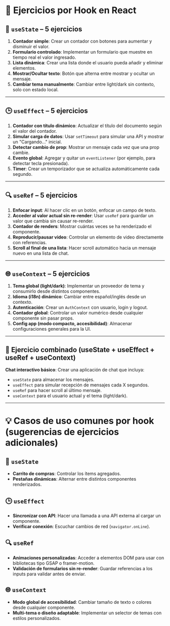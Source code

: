 # 🧠 Ejercicios por Hook en React

## 🔁 `useState` – 5 ejercicios

1. **Contador simple**: Crear un contador con botones para aumentar y disminuir el valor.
2. **Formulario controlado**: Implementar un formulario que muestre en tiempo real el valor ingresado.
3. **Lista dinámica**: Crear una lista donde el usuario pueda añadir y eliminar elementos.
4. **Mostrar/Ocultar texto**: Botón que alterna entre mostrar y ocultar un mensaje.
5. **Cambiar tema manualmente**: Cambiar entre light/dark sin contexto, solo con estado local.

---

## 🕒 `useEffect` – 5 ejercicios

1. **Contador con título dinámico**: Actualizar el título del documento según el valor del contador.
2. **Simular carga de datos**: Usar `setTimeout` para simular una API y mostrar un "Cargando..." inicial.
3. **Detectar cambio de prop**: Mostrar un mensaje cada vez que una prop cambie.
4. **Evento global**: Agregar y quitar un `eventListener` (por ejemplo, para detectar tecla presionada).
5. **Timer**: Crear un temporizador que se actualiza automáticamente cada segundo.

---

## 🔍 `useRef` – 5 ejercicios

1. **Enfocar input**: Al hacer clic en un botón, enfocar un campo de texto.
2. **Acceder al valor actual sin re-render**: Usar `useRef` para guardar un valor que cambia sin causar re-render.
3. **Contador de renders**: Mostrar cuántas veces se ha renderizado el componente.
4. **Reproducir/pausar video**: Controlar un elemento de video directamente con referencias.
5. **Scroll al final de una lista**: Hacer scroll automático hacia un mensaje nuevo en una lista de chat.

---

## 🌐 `useContext` – 5 ejercicios

1. **Tema global (light/dark)**: Implementar un proveedor de tema y consumirlo desde distintos componentes.
2. **Idioma (i18n) dinámico**: Cambiar entre español/inglés desde un contexto.
3. **Autenticación**: Crear un `AuthContext` con usuario, login y logout.
4. **Contador global**: Controlar un valor numérico desde cualquier componente sin pasar props.
5. **Config app (modo compacto, accesibilidad)**: Almacenar configuraciones generales para la UI.

---

## 🧩 Ejercicio combinado (useState + useEffect + useRef + useContext)

**Chat interactivo básico**: Crear una aplicación de chat que incluya:

- `useState` para almacenar los mensajes.
- `useEffect` para simular recepción de mensajes cada X segundos.
- `useRef` para hacer scroll al último mensaje.
- `useContext` para el usuario actual y el tema (light/dark).

---

# 💡 Casos de uso comunes por hook (sugerencias de ejercicios adicionales)

## 🔁 `useState`
- **Carrito de compras**: Controlar los ítems agregados.
- **Pestañas dinámicas**: Alternar entre distintos componentes renderizados.

## 🕒 `useEffect`
- **Sincronizar con API**: Hacer una llamada a una API externa al cargar un componente.
- **Verificar conexión**: Escuchar cambios de red (`navigator.onLine`).

## 🔍 `useRef`
- **Animaciones personalizadas**: Acceder a elementos DOM para usar con bibliotecas tipo GSAP o framer-motion.
- **Validación de formularios sin re-render**: Guardar referencias a los inputs para validar antes de enviar.

## 🌐 `useContext`
- **Modo global de accesibilidad**: Cambiar tamaño de texto o colores desde cualquier componente.
- **Multi-tema o diseño adaptable**: Implementar un selector de temas con estilos personalizados.
